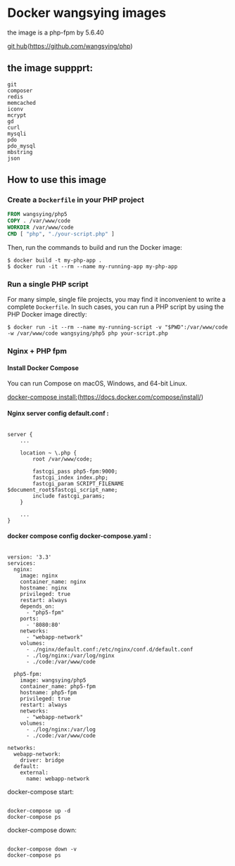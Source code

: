 # Docker wangsying images

the image is a php-fpm by 5.6.40

[git hub](https://github.com/wangsying/php)(https://github.com/wangsying/php)

## the image suppprt:

```console
git
composer
redis
memcached
iconv
mcrypt
gd
curl
mysqli
pdo
pdo_mysql
mbstring
json
```

## How to use this image
### Create a `Dockerfile` in your PHP project

```dockerfile
FROM wangsying/php5
COPY . /var/www/code
WORKDIR /var/www/code
CMD [ "php", "./your-script.php" ]
```

Then, run the commands to build and run the Docker image:

```console
$ docker build -t my-php-app .
$ docker run -it --rm --name my-running-app my-php-app
```

### Run a single PHP script

For many simple, single file projects, you may find it inconvenient to write a complete `Dockerfile`. In such cases, you can run a PHP script by using the PHP Docker image directly:

```console
$ docker run -it --rm --name my-running-script -v "$PWD":/var/www/code -w /var/www/code wangsying/php5 php your-script.php
```
### Nginx + PHP fpm 

#### Install Docker Compose

You can run Compose on macOS, Windows, and 64-bit Linux.

[docker-compose install:](https://docs.docker.com/compose/install/)(https://docs.docker.com/compose/install/)

#### Nginx server config default.conf :
```nginx config

server {
    ...

    location ~ \.php {
        root /var/www/code;

        fastcgi_pass php5-fpm:9000;
        fastcgi_index index.php;
        fastcgi_param SCRIPT_FILENAME $document_root$fastcgi_script_name;
        include fastcgi_params;
    }

    ...
}
```

#### docker compose config docker-compose.yaml :

```compose config

version: '3.3'
services:        
  nginx:
    image: nginx
    container_name: nginx
    hostname: nginx
    privileged: true
    restart: always
    depends_on:
      - "php5-fpm"
    ports:
      - '8080:80'
    networks:        
      - "webapp-network"
    volumes:
      - ./nginx/default.conf:/etc/nginx/conf.d/default.conf
      - ./log/nginx:/var/log/nginx
      - ./code:/var/www/code

  php5-fpm:
    image: wangsying/php5
    container_name: php5-fpm
    hostname: php5-fpm
    privileged: true
    restart: always
    networks:        
      - "webapp-network"
    volumes:
      - ./log/nginx:/var/log
      - ./code:/var/www/code

networks:
  webapp-network:
    driver: bridge
  default:
    external:
      name: webapp-network

```

docker-compose start:
```docker-compose run

docker-compose up -d
docker-compose ps

```
docker-compose down:
```

docker-compose down -v
docker-compose ps

```